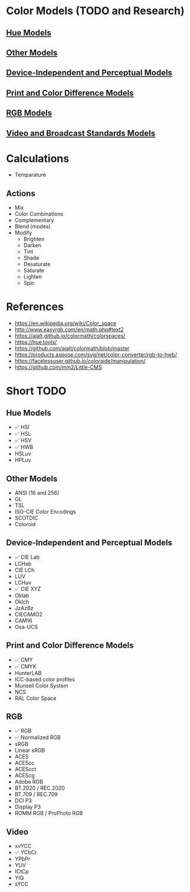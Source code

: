 # Color Models (TODO and Research)

## [Hue Models](./hue/TODO.md)

## [Other Models](./other/TODO.md)

## [Device-Independent and Perceptual Models](./perceptual/TODO.md)

## [Print and Color Difference Models](./print/TODO.md)

## [RGB Models](./rgb/TODO.md)

## [Video and Broadcast Standards Models](./video/TODO.md)

# Calculations
- Temparature

## Actions
- Mix
- Color Combinations
- Complementary
- Blend (modes)
- Modify
  - Brighten
  - Darken
  - Tint
  - Shade
  - Desaturate
  - Saturate
  - Lighten
  - Spin

# References

- https://en.wikipedia.org/wiki/Color_space
- http://www.easyrgb.com/en/math.php#text2
- https://ajalt.github.io/colormath/colorspaces/
- https://hue.tools/
- https://github.com/ajalt/colormath/blob/master
- https://products.aspose.com/svg/net/color-converter/rgb-to-hwb/
- https://facelessuser.github.io/coloraide/manipulation/
- https://github.com/mm2/Little-CMS

# Short TODO

## Hue Models

- ✅ HSI
- ✅ HSL
- ✅ HSV
- ✅ HWB
- HSLuv
- HPLuv

## Other Models

- ANSI (16 and 256)
- GL
- TSL
- ISO-CIE Color Encodings
- SCOTDIC
- Coloroid

## Device-Independent and Perceptual Models

- ✅ CIE Lab
- LCHab
- CIE LCh
- LUV
- LCHuv
- ✅ CIE XYZ
- Oklab
- Oklch
- JzAzBz
- CIECAMO2
- CAM16
- Osa-UCS

## Print and Color Difference Models

- ✅ CMY
- ✅ CMYK
- HunterLAB
- ICC-based color profiles
- Munsell Color System
- NCS
- RAL Color Space

## RGB

- ✅ RGB
- ✅ Normalized RGB
- sRGB
- Linear sRGB
- ACES
- ACEScc
- ACEScct
- ACEScg
- Adobe RGB
- BT.2020 / REC.2020
- BT.709 / REC.709
- DCI P3
- Display P3
- ROMM RGB / ProPhoto RGB

## Video

- xvYCC
- ✅ YCbCr
- YPbPr
- YUV
- ICtCp
- YIQ
- sYCC